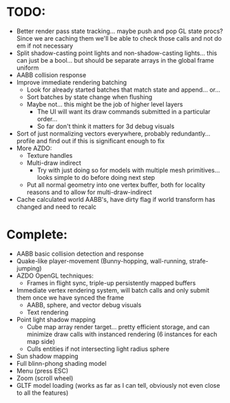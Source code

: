 # TODO:
- Better render pass state tracking... maybe push and pop GL state procs? Since we are caching them we'll be able to check those calls and not do em if not necessary
- Split shadow-casting point lights and non-shadow-casting lights... this can just be a bool... but should be separate arrays in the global frame uniform
- AABB collision response
- Improve immediate rendering batching
    - Look for already started batches that match state and append... or...
    - Sort batches by state change when flushing
    - Maybe not... this might be the job of higher level layers
        - The UI will want its draw commands submitted in a particular order...
        - So far don't think it matters for 3d debug visuals
- Sort of just normalizing vectors everywhere, probably redundantly... profile and find out if this is significant enough to fix
- More AZDO:
    - Texture handles
    - Multi-draw indirect
        - Try with just doing so for models with multiple mesh primitives... looks simple to do before doing next step
    - Put all normal geometry into one vertex buffer, both for locality reasons and to allow for multi-draw-indirect
- Cache calculated world AABB's, have dirty flag if world transform has changed and need to recalc

# Complete:
- AABB basic collision detection and response
- Quake-like player-movement (Bunny-hopping, wall-running, strafe-jumping)
- AZDO OpenGL techniques:
    - Frames in flight sync, triple-up persistently mapped buffers
- Immediate vertex rendering system, will batch calls and only submit them once we have synced the frame
    - AABB, sphere, and vector debug visuals
    - Text rendering
- Point light shadow mapping
    - Cube map array render target... pretty efficient storage, and can minimize draw calls with instanced rendering (6 instances for each map side)
    - Culls entities if not intersecting light radius sphere
- Sun shadow mapping
- Full blinn-phong shading model
- Menu (press ESC)
- Zoom (scroll wheel)
- GLTF model loading (works as far as I can tell, obviously not even close to all the features)
